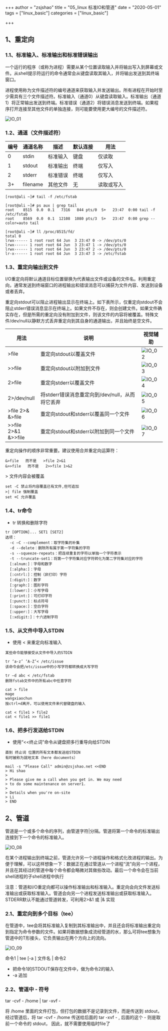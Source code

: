 +++
author = "zsjshao"
title = "05_linux 标准IO和管道"
date = "2020-05-01"
tags = ["linux_basic"]
categories = ["linux_basic"]

+++
## 1、重定向

### 1.1、标准输入、标准输出和标准错误输出

一个运行的程序（或称为进程）需要从某个位置读取输入并将输出写入到屏幕或文件。从shell提示符运行的命令通常会从键盘读取其输入，并将输出发送到其终端窗口。

进程使用称为文件描述符的编号通道来获取输入并发送输出。所有进程在开始时至少需具有三个文件描述符。标准输入（通道0）从键盘读取输入。标准输出（通道1）将正常输出发送到终端。标准错误（通道2）将错误消息发送到终端。如果程序打开连接至其他文件的单独连接，则可能要使用更大编号的文件描述符。

![IO_01](http://images.zsjshao.cn/images/linux_basic/05-IO/IO_01.png)

### 1.2、通道（文件描述符）

| 编号 | 通道名称 | 描述     | 默认连接 | 用法       |
| ---- | -------- | -------- | -------- | ---------- |
| 0    | stdin    | 标准输入 | 键盘     | 仅读取     |
| 1    | stdout   | 标准输出 | 终端     | 仅写入     |
| 2    | stderr   | 标准错误 | 终端     | 仅写入     |
| 3+   | filename | 其他文件 | 无       | 读取或写入 |

```
[root@ali ~]# tail -f /etc/fstab

[root@ali ~]# ps aux | grep tail
root    8515  0.0  0.1   7316   844 pts/0  S+   23:47  0:00 tail -f /etc/fstab
root    8569  0.0  0.1  12108  1080 pts/3  S+   23:47  0:00 grep --color=auto tail

[root@ali ~]# ll /proc/8515/fd/
total 0
lrwx------ 1 root root 64 Jun  3 23:47 0 -> /dev/pts/0
lrwx------ 1 root root 64 Jun  3 23:47 1 -> /dev/pts/0
lrwx------ 1 root root 64 Jun  3 23:47 2 -> /dev/pts/0
lr-x------ 1 root root 64 Jun  3 23:47 3 -> /etc/fstab
```

### 1.3、重定向输出到文件

I/O重定向将默认通道目标位置替换为代表输出文件或设备的文件名。利用重定向，通常发送到终端窗口的进程输出和错误消息可以捕获为文件内容、发送到设备或者丢弃。

重定向stdout可以阻止进程输出显示在终端上。如下表所示，仅重定向stdout不会阻止stderr错误消息显示在终端上。如果文件不存在，则会创建文件。如果文件确实存在，但是所需的重定向没有附加到文件，则该文件的内容将被覆盖。特殊文件/dev/null以静默方式丢弃重定向到其自身的通道输出，并且始终是空文件。

| 用法                        | 说明                                            | 视觉辅助                                                     |
| --------------------------- | ----------------------------------------------- | ------------------------------------------------------------ |
| >file                       | 重定向stdout以覆盖文件                          | ![IO_02](http://images.zsjshao.cn/images/linux_basic/05-IO/IO_02.png) |
| >>file                      | 重定向stdout以附加到文件                        | ![IO_03](http://images.zsjshao.cn/images/linux_basic/05-IO/IO_03.png) |
| 2>file                      | 重定向stderr以覆盖文件                          | ![IO_04](http://images.zsjshao.cn/images/linux_basic/05-IO/IO_04.png) |
| 2>/dev/null                 | 将stderr错误消息重定向到/dev/null，从而将它丢弃 | ![IO_05](http://images.zsjshao.cn/images/linux_basic/05-IO/IO_05.png) |
| >file  2>&  <br />&>file    | 重定向stdout和stderr以覆盖同一个文件            | ![IO_06](http://images.zsjshao.cn/images/linux_basic/05-IO/IO_06.png) |
| >>file  2>&1  <br />&>>file | 重定向stdout和stderr以附加到同一个文件          | ![IO_07](http://images.zsjshao.cn/images/linux_basic/05-IO/IO_07.png) |

重定向操作的顺序非常重要。建议使用合并重定向运算符：

```
&>file   而不是   >file 2>&1
&>>file   而不是   2>>file 1>&2
```

\> 文件内容会被覆盖

```
set -C 禁止将内容覆盖已有文件,但可追加
>| file 强制覆盖
set +C 允许覆盖
```

### 1.4、tr命令

- tr 转换和删除字符

```
tr [OPTION]... SET1 [SET2]
选项：
  -c –C --complement：取字符集的补集
  -d --delete：删除所有属于第一字符集的字符
  -s --squeeze-repeats：把连续重复的字符以单独一个字符表示
  -t --truncate-set1：将第一个字符集对应字符转化为第二字符集对应的字符
  [:alnum:]：字母和数字
  [:alpha:]：字母
  [:cntrl:]：控制（非打印）字符
  [:digit:]：数字
  [:graph:]：图形字符
  [:lower:]：小写字母
  [:print:]：可打印字符
  [:punct:]：标点符号
  [:space:]：空白字符
  [:upper:]：大写字母
  [:xdigit:]：十六进制字符
```

### 1.5、从文件中导入STDIN

- 使用 < 来重定向标准输入

```
某些命令能够接受从文件中导入的STDIN

tr ‘a-z’ ‘A-Z’< /etc/issue
该命令会把/etc/issue中的小写字符都转换成大写字符

tr –d abc < /etc/fstab
删除fstab文件中的所有abc中任意字符

cat > file
mage
wangxiaochun
按ctrl+d离开，可以使用文件来代替键盘的输入

cat < file1 > file2
cat < file1 >> file1
```

### 1.6、把多行发送给STDIN

- 使用“<<终止词”命令从键盘把多行重导向给STDIN

```
直到 终止词 位置的所有文本都发送给STDIN
有时被称为就地文本（here documents）

mail -s "Please Call" admin@zsjshao.net <<END
> Hi shao
>
> Please give me a call when you get in. We may need
> to do some maintenance on server1.
>
> Details when you're on-site
> Li
> END
```

## 2、管道

管道是一个或多个命令的序列，由管道字符|分隔。管道将第一个命令的标准输出连接到下一个命令的标准输入。

![IO_08](http://images.zsjshao.cn/images/linux_basic/05-IO/IO_08.png)

在某个进程输出到终端之前，管道允许另一个进程操作和格式化改进程的输出。为便于理解，可以这样想象一下：数据正在通过管道从一个进程“流”向另一个进程，并且在其经过的管道中每个命令都会略微对其做些改动。最后一个命令会在当前shell进程的子shell进程中执行

注意：管道和I/O重定向都可以操作标准输出和标准输入。重定向会向文件发送标准输出或获取标准输入。管道会向另一个进程发送标准输出或获取标准输入。STDERR默认不能通过管道转发，可利用2>&1 或 |& 实现

### 2.1、重定向到多个目标（tee）

在管道中，tee会将其标准输入复制到其标准输出中，并且还会将标准输出重定向到指定为命令参数的文件。如果将数据想象成流经管道的水，那么可将tee想象为管道中的T形接头，它负责输出在两个方向上的流向。

![IO_09](http://images.zsjshao.cn/images/linux_basic/05-IO/IO_09.png)

命令1 | tee [-a ] 文件名 | 命令2

- 把命令1的STDOUT保存在文件中，做为命令2的输入
- -a 追加

### 2.2、管道中 - 符号

tar -cvf - /home | tar -xvf -

将 /home 里面的文件打包，但打包的数据不是记录到文件，而是传送到 stdout，经过管道后，将 tar -cvf - /home 传送给后面的 tar -xvf - , 后面的这个 - 则是取前一个命令的 stdout， 因此，就不需要使用临时file了


